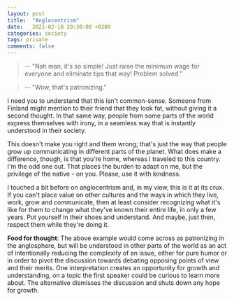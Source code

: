 ```yaml
---
layout: post
title:  "Anglocentrism"
date:   2021-02-18 20:30:00 +0200
categories: society
tags: private
comments: false
---
```


> -- "Nah man, it's so simple! Just raise the minimum wage for everyone and eliminate tips that way! Problem solved."

> -- "Wow, that's patronizing."

<!--more-->

I need you to understand that this isn't common-sense.
Someone from Finland might mention to their friend that they look fat, without giving it a second thought. In that same way, people from some parts of the world express themselves with irony, in a seamless way that is instantly understood in their society.

This doesn't make you right and them wrong; that's just the way that people grow up communicating in different parts of the planet. What does make a difference, though, is that you're home, whereas I traveled to this country.
I'm the odd one out. That places the burden to adapt on me, but the privilege of the native - on you. Please, use it with kindness.

I touched a bit before on anglocentrism and, in my view, this is it at its crux. If you can't place value on other cultures and the ways in which they live, work, grow and communicate, then at least consider recognizing what it's like for them to change what they've known their entire life, in only a few years. Put yourself in their shoes and understand. And maybe, just then, respect them while they're doing it.

**Food for thought**: The above example would come across as patronizing in the anglosphere, but will be understood in other parts of the world as an act of intentionally reducing the complexity of an issue, either for pure humor or in order to pivot the discussion towards debating opposing points of view and their merits.
One interpretation creates an opportunity for growth and understanding, on a topic the first speaker could be curious to learn more about. The alternative dismisses the discussion and shuts down any hope for growth.
